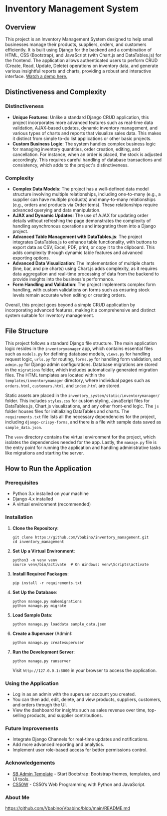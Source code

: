 # Inventory Management System

## Overview
This project is an Inventory Management System designed to help small businesses manage their products, suppliers, orders, and customers efficiently. It is built using Django for the backend and a combination of HTML, CSS (Bootstrap), and JavaScript (with Chart.js and DataTables.js) for the frontend. The application allows authenticated users to perform CRUD (Create, Read, Update, Delete) operations on inventory data, and generate various insightful reports and charts, providing a robust and interactive interface. [Watch a demo here.](https://www.youtube.com/watch?v=YwB0Oorlses)

## Distinctiveness and Complexity

### Distinctiveness
- **Unique Features**: Unlike a standard Django CRUD application, this project incorporates more advanced features such as real-time data validation, AJAX-based updates, dynamic inventory management, and various types of charts and reports that visualize sales data. This makes it distinct from simple to-do list applications or other basic projects.
- **Custom Business Logic**: The system handles complex business logic for managing inventory quantities, order creation, editing, and cancellation. For instance, when an order is placed, the stock is adjusted accordingly. This requires careful handling of database transactions and consistency, which adds to the project's distinctiveness.

### Complexity
- **Complex Data Models**: The project has a well-defined data model structure involving multiple relationships, including one-to-many (e.g., a supplier can have multiple products) and many-to-many relationships (e.g., orders and products via OrderItems). These relationships require advanced querying and data manipulation.
- **AJAX and Dynamic Updates**: The use of AJAX for updating order details without refreshing the page demonstrates the complexity of handling asynchronous operations and integrating them into a Django project.
- **Advanced Table Management with DataTables.js**: The project integrates DataTables.js to enhance table functionality, with buttons to export data as CSV, Excel, PDF, print, or copy it to the clipboard. This adds complexity through dynamic table features and advanced exporting options.
- **Advanced Data Visualization**: The implementation of multiple charts (line, bar, and pie charts) using Chart.js adds complexity, as it requires data aggregation and real-time processing of data from the backend to provide insights into the business's performance.
- **Form Handling and Validation**: The project implements complex form handling, with custom validations on forms such as ensuring stock levels remain accurate when editing or creating orders.

Overall, this project goes beyond a simple CRUD application by incorporating advanced features, making it a comprehensive and distinct system suitable for inventory management.

## File Structure

This project follows a standard Django file structure. The main application logic resides in the `inventorymanager` app, which contains essential files such as `models.py` for defining database models, `views.py` for handling request logic, `urls.py` for routing, `forms.py` for handling form validation, and `admin.py` for Django admin configurations. Database migrations are stored in the `migrations` folder, which includes automatically generated migration files. The HTML templates are located within the `templates/inventorymanager` directory, where individual pages such as `orders.html`, `customers.html`, and `index.html` are stored.

Static assets are placed in the `inventory_system/static/inventorymanager/` folder. This includes `styles.css` for custom styling, JavaScript files for DataTables.js, Chart.js visualizations, and any other front-end logic. The `js` folder houses files for initializing DataTables and charts. The `requirements.txt` file lists all the necessary dependencies for the project, including `django-crispy-forms`, and there is a file with sample data saved as `sample_data.json`.

The `venv` directory contains the virtual environment for the project, which isolates the dependencies needed for the app. Lastly, the `manage.py` file is the entry point for running the application and handling administrative tasks like migrations and starting the server.

## How to Run the Application

### Prerequisites
- Python 3.x installed on your machine
- Django 4.x installed
- A virtual environment (recommended)

### Installation

1. **Clone the Repository**:
    ```
    git clone https://github.com/Vbabino/inventory_management.git
    cd inventory_management
    ```

2. **Set Up a Virtual Environment**:
    ```
    python3 -m venv venv
    source venv/bin/activate  # On Windows: venv\Scripts\activate
    ```

3. **Install Required Packages**:
    ```
    pip install -r requirements.txt
    ```

4. **Set Up the Database**:
    ```
    python manage.py makemigrations
    python manage.py migrate
    ```

5. **Load Sample Data**:
    ```
    python manage.py loaddata sample_data.json
    ```

6. **Create a Superuser** (Admin):
    ```
    python manage.py createsuperuser
    ```

7. **Run the Development Server**:
    ```
    python manage.py runserver
    ```
    Visit `http://127.0.0.1:8000` in your browser to access the application.

### Using the Application
- Log in as an admin with the superuser account you created.
- You can then add, edit, delete, and view products, suppliers, customers, and orders through the UI.
- View the dashboard for insights such as sales revenue over time, top-selling products, and supplier contributions.

### Future Improvements
- Integrate Django Channels for real-time updates and notifications.
- Add more advanced reporting and analytics.
- Implement user role-based access for better permissions control.

### Acknowledgements
- [SB Admin Template](https://startbootstrap.com/template/sb-admin) - Start Bootstrap: Bootstrap themes, templates, and UI tools.
- [CS50W](https://cs50.harvard.edu/web/2020/) - CS50’s Web Programming with Python and JavaScript. 

### About Me
https://github.com/Vbabino/Vbabino/blob/main/README.md